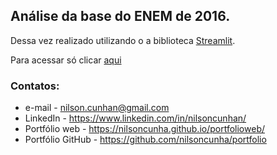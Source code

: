 ## Análise da base do ENEM de 2016.

Dessa vez realizado utilizando o a biblioteca [Streamlit](https://docs.streamlit.io/index.html).

Para acessar só clicar [aqui](https://portfolio-enem-streamlit.herokuapp.com/)

### Contatos:
* e-mail - nilson.cunhan@gmail.com
* LinkedIn - https://www.linkedin.com/in/nilsoncunhan/
* Portfólio web - https://nilsoncunha.github.io/portfolioweb/
* Portfólio GitHub - https://github.com/nilsoncunha/portfolio
